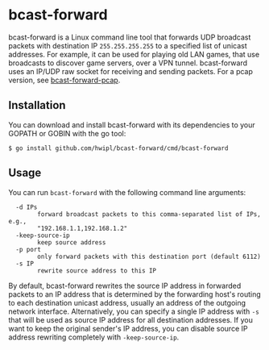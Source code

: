 # bcast-forward

bcast-forward is a Linux command line tool that forwards UDP broadcast packets
with destination IP `255.255.255.255` to a specified list of unicast addresses.
For example, it can be used for playing old LAN games, that use broadcasts to
discover game servers, over a VPN tunnel. bcast-forward uses an IP/UDP raw
socket for receiving and sending packets. For a pcap version, see
[bcast-forward-pcap](https://github.com/hwipl/bcast-forward-pcap).

## Installation

You can download and install bcast-forward with its dependencies to your GOPATH
or GOBIN with the go tool:

```console
$ go install github.com/hwipl/bcast-forward/cmd/bcast-forward
```

## Usage

You can run `bcast-forward` with the following command line arguments:

```
  -d IPs
        forward broadcast packets to this comma-separated list of IPs, e.g.,
        "192.168.1.1,192.168.1.2"
  -keep-source-ip
        keep source address
  -p port
        only forward packets with this destination port (default 6112)
  -s IP
        rewrite source address to this IP
```

By default, bcast-forward rewrites the source IP address in forwarded packets
to an IP address that is determined by the forwarding host's routing to each
destination unicast address, usually an address of the outgoing network
interface. Alternatively, you can specify a single IP address with `-s` that
will be used as source IP address for all destination addresses. If you want to
keep the original sender's IP address, you can disable source IP address
rewriting completely with `-keep-source-ip`.
